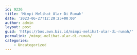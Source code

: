 ```yaml
---
id: 9226
title: 'Mimpi Melihat Ular Di Rumah'
date: '2023-06-27T12:20:25+00:00'
author: admin
layout: post
guid: 'https://bos.awn.biz.id/mimpi-melihat-ular-di-rumah/'
permalink: /mimpi-melihat-ular-di-rumah/
categories:
    - Uncategorized
---
```


